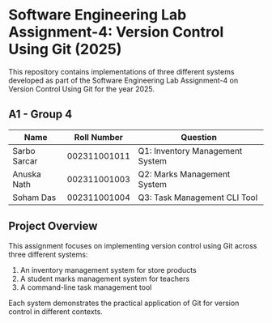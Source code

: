 # Software Engineering Lab Assignment-4: Version Control Using Git (2025)


This repository contains implementations of three different systems developed as part of the Software Engineering Lab Assignment-4 on Version Control Using Git for the year 2025.

## A1 - Group 4

| Name | Roll Number | Question |
|------|------------|----------|
| Sarbo Sarcar | 002311001011 | Q1: Inventory Management System |
| Anuska Nath | 002311001003 | Q2: Marks Management System |
| Soham Das | 002311001004 | Q3: Task Management CLI Tool |

## Project Overview

This assignment focuses on implementing version control using Git across three different systems:
1. An inventory management system for store products
2. A student marks management system for teachers
3. A command-line task management tool

Each system demonstrates the practical application of Git for version control in different contexts.

